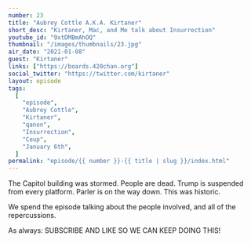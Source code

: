 ```yaml
---
number: 23
title: "Aubrey Cottle A.K.A. Kirtaner"
short_desc: "Kirtaner, Mac, and Me talk about Insurrection"
youtube_id: "9xtDMBmAhOQ"
thumbnail: "/images/thumbnails/23.jpg"
air_date: "2021-01-08"
guest: "Kirtaner"
links: ["https://boards.420chan.org"]
social_twitter: "https://twitter.com/kirtaner"
layout: episode
tags:
  [
    "episode",
    "Aubrey Cottle",
    "Kirtaner",
    "qanon",
    "Insurrection",
    "Coup",
    "January 6th",
  ]
permalink: "episode/{{ number }}-{{ title | slug }}/index.html"
---
```


The Capitol building was stormed. People are dead. Trump is suspended from every platform. Parler is on the way down. This was historic.

We spend the episode talking about the people involved, and all of the repercussions.

As always: SUBSCRIBE AND LIKE SO WE CAN KEEP DOING THIS!
